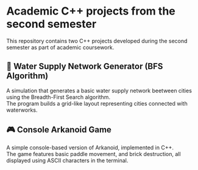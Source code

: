 # Academic C++ projects from the second semester

This repository contains two C++ projects developed during the second semester as part of academic coursework.

## 🚰 Water Supply Network Generator (BFS Algorithm)

A simulation that generates a basic water supply network beetween cities using the Breadth-First Search algorithm.  
The program builds a grid-like layout representing cities connected with waterworks.

## 🎮 Console Arkanoid Game

A simple console-based version of Arkanoid, implemented in C++.  
The game features basic paddle movement, and brick destruction, all displayed using ASCII characters in the terminal.
